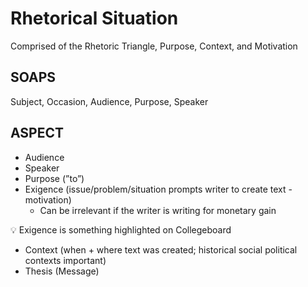 # Rhetorical Situation

Comprised of the Rhetoric Triangle, Purpose, Context, and Motivation

## SOAPS

Subject, Occasion, Audience, Purpose, Speaker

## ASPECT

- Audience
- Speaker
- Purpose (”to”)
- Exigence (issue/problem/situation prompts writer to create text - motivation)
    - Can be irrelevant if the writer is writing for monetary gain

<aside>
💡 Exigence is something highlighted on Collegeboard

</aside>

- Context (when + where text was created; historical social political contexts important)
- Thesis (Message)
